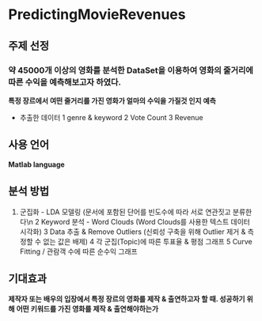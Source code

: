 # PredictingMovieRevenues
## 주제 선정
### 약 45000개 이상의 영화를 분석한 DataSet을 이용하여 영화의 줄거리에 따른 수익을 예측해보고자 하였다.
**특정 장르에서 여떤 줄거리를 가진 영화가 얼마의 수익을 가질것 인지 예측**
* 추출한 데이터
1 genre & keyword
2 Vote Count
3 Revenue

## 사용 언어
**Matlab language**

## 분석 방법
1. 군집화 - LDA 모델링
  (문서에 포함된 단어를 빈도수에 따라 서로 연관짓고 분류한다\n
2 Keyword 분석 - Word Clouds
  (Word Clouds를 사용한 텍스트 데이터 시각화)
3 Data 추출 & Remove Outliers
  (신뢰성 구축을 위해 Outlier 제거 & 측정할 수 없는 값은 배제)
4 각 군집(Topic)에 따른 투표율 & 평점 그래프
5 Curve Fitting / 관람객 수에 따른 순수익 그래프

## 기대효과
**제작자 또는 배우의 입장에서 특정 장르의 영화를 제작 & 출연하고자 할 때. 성공하기 위해 어떤 키워드를 가진 영화를 제작 & 출연해야하는가**
